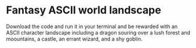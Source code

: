 
# Fantasy ASCII world landscape

Download the code and run it in your terminal and be rewarded with an ASCII character landscape including a dragon souring over a lush forest and moountains, a castle, an errant wizard, and 
a shy goblin. 
